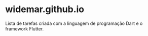 # widemar.github.io
Lista de tarefas criada com a linguagem de programação Dart e o framework Flutter.
